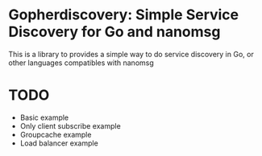 # Gopherdiscovery: Simple Service Discovery for Go and nanomsg

This is a library to provides a simple way to do service discovery in Go, or other languages compatibles with nanomsg


# TODO

* Basic example
* Only client subscribe example
* Groupcache example
* Load balancer example


